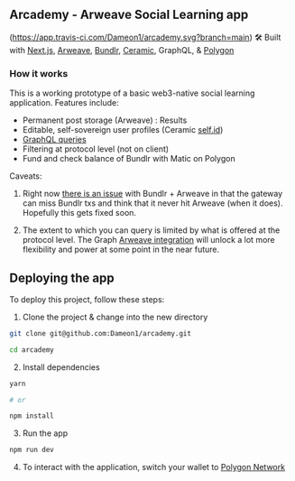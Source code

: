 ## Arcademy - Arweave Social Learning app
(https://app.travis-ci.com/Dameon1/arcademy.svg?branch=main)
🛠 Built with [Next.js](https://nextjs.org/), [Arweave](https://www.arweave.org/), [Bundlr](https://bundlr.network/), [Ceramic](https://ceramic.network/), GraphQL, & [Polygon](https://polygon.technology/)


### How it works

This is a working prototype of a basic web3-native social learning application. Features include:

- Permanent post storage (Arweave) : Results
- Editable, self-sovereign user profiles (Ceramic [self.id](https://self.id/))
- [GraphQL queries](https://gql-guide.vercel.app/) 
- Filtering at protocol level (not on client)
- Fund and check balance of Bundlr with Matic on Polygon


Caveats:

1. Right now [there is an issue](https://github.com/Bundlr-Network/js-client/issues/35) with Bundlr + Arweave in that the gateway can miss Bundlr txs and think that it never hit Arweave (when it does). Hopefully this gets fixed soon.

2. The extent to which you can query is limited by what is offered at the protocol level. The Graph [Arweave integration](https://thegraph.com/blog/graph-arweave) will unlock a lot more flexibility and power at some point in the near future.

## Deploying the app

To deploy this project, follow these steps:

1. Clone the project & change into the new directory

```sh
git clone git@github.com:Dameon1/arcademy.git

cd arcademy
```

2. Install dependencies

```sh
yarn

# or

npm install
```

3. Run the app

```sh
npm run dev
```

4. To interact with the application, switch your wallet to [Polygon Network](https://docs.polygon.technology/docs/develop/metamask/config-polygon-on-metamask/)